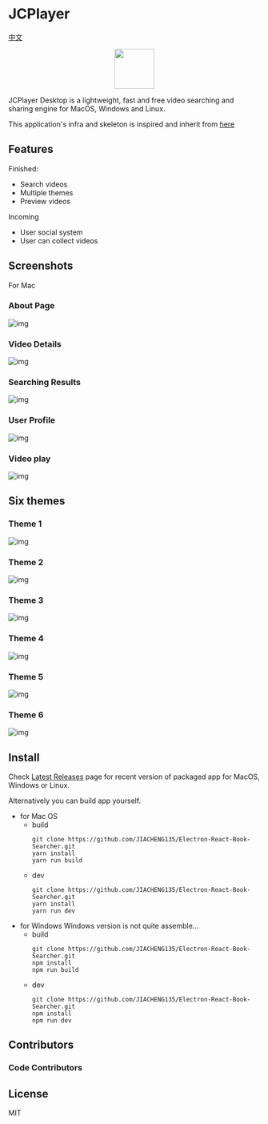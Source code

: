 # JCPlayer
<span><a href="https://github.com/JIACHENG135/JCPlayer/blob/master/README.zh-cn.md">中文</a></span>
<div align="center">

  <img width='80px;' height="80px;" src='https://github.com/JIACHENG135/Electron-React-Book-Searcher/blob/master/assets/app-icon/app-icon%40128.png'>
  
</div>

JCPlayer Desktop is a lightweight, fast and free video searching and sharing engine for MacOS, Windows and Linux.

This application's infra and skeleton is inspired and inherit from <a href="https://github.com/lanten/electron-antd"> here </a>

## Features

Finished:

- Search videos
- Multiple themes
- Preview videos

Incoming
- User social system
- User can collect videos

## Screenshots
For Mac
### About Page
![img](https://github.com/JIACHENG135/JCPlayer/blob/master/assets/demo-jpg/About.png)
### Video Details
![img](https://github.com/JIACHENG135/JCPlayer/blob/master/assets/demo-jpg/Details.png)
### Searching Results
![img](https://github.com/JIACHENG135/JCPlayer/blob/master/assets/demo-jpg/Results.png)
### User Profile
![img](https://github.com/JIACHENG135/JCPlayer/blob/master/assets/demo-jpg/UserPage.png)
### Video play
![img](https://github.com/JIACHENG135/JCPlayer/blob/master/assets/demo-jpg/Play.png)

## Six themes
### Theme 1
![img](https://github.com/JIACHENG135/JCPlayer/blob/master/assets/demo-jpg/Theme1.png)
### Theme 2
![img](https://github.com/JIACHENG135/JCPlayer/blob/master/assets/demo-jpg/Theme2.png)
### Theme 3
![img](https://github.com/JIACHENG135/JCPlayer/blob/master/assets/demo-jpg/Theme3.png)
### Theme 4
![img](https://github.com/JIACHENG135/JCPlayer/blob/master/assets/demo-jpg/Theme4.png)
### Theme 5
![img](https://github.com/JIACHENG135/JCPlayer/blob/master/assets/demo-jpg/Theme5.png)
### Theme 6
![img](https://github.com/JIACHENG135/JCPlayer/blob/master/assets/demo-jpg/Theme7.png)




## Install

Check [Latest Releases](https://github.com/JIACHENG135/Electron-Vue-Book-Searcher/releases/tag/LibGen.0.0.1) page for recent version of packaged app for MacOS, Windows or Linux.

Alternatively you can build app yourself.

- for Mac OS
  - build
    ```
    git clone https://github.com/JIACHENG135/Electron-React-Book-Searcher.git
    yarn install
    yarn run build
    ```
  - dev
    ```
    git clone https://github.com/JIACHENG135/Electron-React-Book-Searcher.git
    yarn install
    yarn run dev
    ```
- for Windows Windows version is not quite assemble...
  - build
    ```
    git clone https://github.com/JIACHENG135/Electron-React-Book-Searcher.git
    npm install
    npm run build
    ```
  - dev
    ```
    git clone https://github.com/JIACHENG135/Electron-React-Book-Searcher.git
    npm install
    npm run dev
    ```

## Contributors

### Code Contributors

## License

MIT
